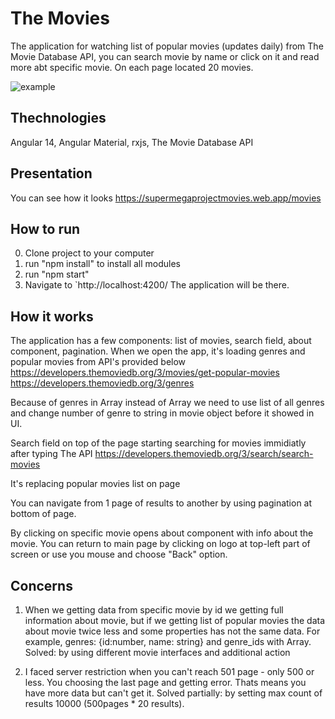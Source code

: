 # The Movies

The application for watching list of popular movies (updates daily) from The Movie Database API, you can search movie by name or click on it and read more abt specific movie. On each page located 20 movies.

![example](https://user-images.githubusercontent.com/59844722/175820055-45e7a508-5728-4ad5-b68b-9003e887304b.jpg)


## Thechnologies

Angular 14,
Angular Material,
rxjs,
The Movie Database API

## Presentation

You can see how it looks https://supermegaprojectmovies.web.app/movies

## How to run

0. Clone project to your computer
1. run "npm install" to install all modules
2. run "npm start"
3. Navigate to `http://localhost:4200/ 
   The application will be there.


## How it works

The application has a few components: list of movies, search field, about component, pagination.
When we open the app, it's loading genres and popular movies from API's provided below
https://developers.themoviedb.org/3/movies/get-popular-movies
https://developers.themoviedb.org/3/genres

Because of genres in Array<number> instead of Array<string> we need to use list of all genres and change number
of genre to string in movie object before it showed in UI.

Search field on top of the page starting searching for movies immidiatly after typing
The API https://developers.themoviedb.org/3/search/search-movies

It's replacing popular movies list on page

You can navigate from 1 page of results to another by using pagination at bottom of page.

By clicking on specific movie opens about component with info about the movie. You can return to main page by clicking on logo at top-left part of screen or use you mouse and choose "Back" option.



## Concerns

1. When we getting data from specific movie by id we getting full information about movie, but if we getting list of popular movies the data about movie twice less and
some properties has not the same data. For example, genres: {id:number, name: string} and genre_ids with Array<number>.
Solved: by using different movie interfaces and additional action
  
 2. I faced server restriction when you can't reach 501 page - only 500 or less. You choosing the last page and getting error.
 Thats means you have more data but can't get it.
 Solved partially: by setting max count of results 10000 (500pages * 20 results).
  
 
